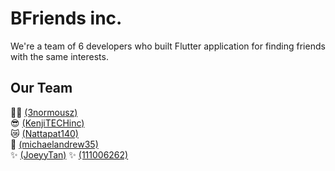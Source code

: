 # BFriends inc.
We're a team of 6 developers who built Flutter application for finding friends with the same interests.
## Our Team
🧑‍💻 [(3normousz)](https://github.com/3normousz)<br>
😎 [(KenjiTECHinc)](https://github.com/KenjiTECHinc)<br>
😿 [(Nattapat140)](https://github.com/Nattapat140)<br>
🤠 [(michaelandrew35)](https://github.com/michaelandrew35)<br>
✨ [(JoeyyTan)](https://github.com/JoeyyTan)
✨ [(111006262)](https://github.com/111006262)
